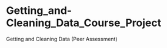 Getting_and-Cleaning_Data_Course_Project
========================================

Getting and Cleaning Data (Peer Assessment)
